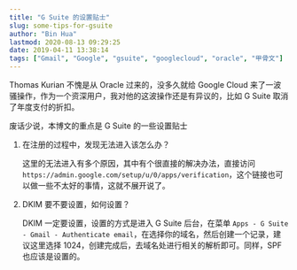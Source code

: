 ```yaml
---
title: "G Suite 的设置贴士"
slug: some-tips-for-gsuite
author: "Bin Hua"
lastmod: 2020-08-13 09:29:25
date: 2019-04-11 13:38:14
tags: ["Gmail", "Google", "gsuite", "googlecloud", "oracle", "甲骨文"]
---
```


Thomas Kurian 不愧是从 Oracle 过来的，没多久就给 Google Cloud 来了一波骚操作，作为一个资深用户，我对他的这波操作还是有异议的，比如 G Suite 取消了年度支付的折扣。

废话少说，本博文的重点是 G Suite 的一些设置贴士

1. 在注册的过程中，发现无法进入该怎么办？

    这里的无法进入有多个原因，其中有个很直接的解决办法，直接访问 `https://admin.google.com/setup/u/0/apps/verification`，这个链接也可以做一些不太好的事情，这就不展开说了。
    
2. DKIM 要不要设置，如何设置？

    DKIM 一定要设置，设置的方式是进入 G Suite 后台，在菜单 `Apps - G Suite - Gmail - Authenticate email`，在选择你的域名，然后创建一个记录，建议这里选择 1024，创建完成后，去域名处进行相关的解析即可。同样，SPF 也应该是设置的。
